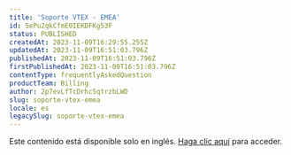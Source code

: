 ```yaml
---
title: 'Soporte VTEX - EMEA'
id: 5ePu2qkCfmE0IEKDFKg53F
status: PUBLISHED
createdAt: 2023-11-09T16:29:55.255Z
updatedAt: 2023-11-09T16:51:03.796Z
publishedAt: 2023-11-09T16:51:03.796Z
firstPublishedAt: 2023-11-09T16:51:03.796Z
contentType: frequentlyAskedQuestion
productTeam: Billing
author: 2p7evLfTcDrhc5qtrzbLWD
slug: soporte-vtex-emea
locale: es
legacySlug: soporte-vtex-emea
---
```


Este contenido está disponible solo en inglés. [Haga clic aquí](https://help.vtex.com/faq/suporte-vtex-emea--5ePu2qkCfmE0IEKDFKg53F) para acceder.
